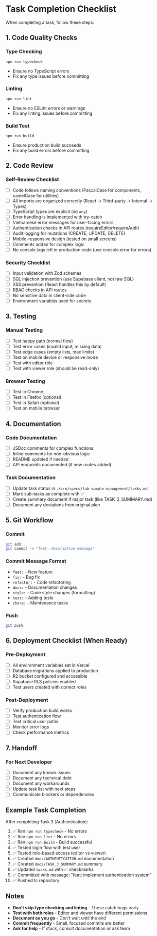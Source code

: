 # Task Completion Checklist

When completing a task, follow these steps:

## 1. Code Quality Checks

### Type Checking
```bash
npm run typecheck
```
- Ensure no TypeScript errors
- Fix any type issues before committing

### Linting
```bash
npm run lint
```
- Ensure no ESLint errors or warnings
- Fix any linting issues before committing

### Build Test
```bash
npm run build
```
- Ensure production build succeeds
- Fix any build errors before committing

## 2. Code Review

### Self-Review Checklist
- [ ] Code follows naming conventions (PascalCase for components, camelCase for utilities)
- [ ] All imports are organized correctly (React → Third-party → Internal → Types)
- [ ] TypeScript types are explicit (no `any`)
- [ ] Error handling is implemented with try-catch
- [ ] Vietnamese error messages for user-facing errors
- [ ] Authentication checks in API routes (requireEditor/requireAuth)
- [ ] Audit logging for mutations (CREATE, UPDATE, DELETE)
- [ ] Mobile-responsive design (tested on small screens)
- [ ] Comments added for complex logic
- [ ] No console.logs left in production code (use console.error for errors)

### Security Checklist
- [ ] Input validation with Zod schemas
- [ ] SQL injection prevention (use Supabase client, not raw SQL)
- [ ] XSS prevention (React handles this by default)
- [ ] RBAC checks in API routes
- [ ] No sensitive data in client-side code
- [ ] Environment variables used for secrets

## 3. Testing

### Manual Testing
- [ ] Test happy path (normal flow)
- [ ] Test error cases (invalid input, missing data)
- [ ] Test edge cases (empty lists, max limits)
- [ ] Test on mobile device or responsive mode
- [ ] Test with editor role
- [ ] Test with viewer role (should be read-only)

### Browser Testing
- [ ] Test in Chrome
- [ ] Test in Firefox (optional)
- [ ] Test in Safari (optional)
- [ ] Test on mobile browser

## 4. Documentation

### Code Documentation
- [ ] JSDoc comments for complex functions
- [ ] Inline comments for non-obvious logic
- [ ] README updated if needed
- [ ] API endpoints documented (if new routes added)

### Task Documentation
- [ ] Update task status in `.kiro/specs/lab-sample-management/tasks.md`
- [ ] Mark sub-tasks as complete with ✅
- [ ] Create summary document if major task (like TASK_3_SUMMARY.md)
- [ ] Document any deviations from original plan

## 5. Git Workflow

### Commit
```bash
git add .
git commit -m "feat: descriptive message"
```

### Commit Message Format
- `feat:` - New feature
- `fix:` - Bug fix
- `refactor:` - Code refactoring
- `docs:` - Documentation changes
- `style:` - Code style changes (formatting)
- `test:` - Adding tests
- `chore:` - Maintenance tasks

### Push
```bash
git push
```

## 6. Deployment Checklist (When Ready)

### Pre-Deployment
- [ ] All environment variables set in Vercel
- [ ] Database migrations applied to production
- [ ] R2 bucket configured and accessible
- [ ] Supabase RLS policies enabled
- [ ] Test users created with correct roles

### Post-Deployment
- [ ] Verify production build works
- [ ] Test authentication flow
- [ ] Test critical user paths
- [ ] Monitor error logs
- [ ] Check performance metrics

## 7. Handoff

### For Next Developer
- [ ] Document any known issues
- [ ] Document any technical debt
- [ ] Document any workarounds
- [ ] Update task list with next steps
- [ ] Communicate blockers or dependencies

## Example Task Completion

After completing Task 3 (Authentication):
1. ✅ Ran `npm run typecheck` - No errors
2. ✅ Ran `npm run lint` - No errors
3. ✅ Ran `npm run build` - Build successful
4. ✅ Tested login flow with test user
5. ✅ Tested role-based access (editor vs viewer)
6. ✅ Created `docs/AUTHENTICATION.md` documentation
7. ✅ Created `docs/TASK_3_SUMMARY.md` summary
8. ✅ Updated `tasks.md` with ✅ checkmarks
9. ✅ Committed with message: "feat: implement authentication system"
10. ✅ Pushed to repository

## Notes

- **Don't skip type checking and linting** - These catch bugs early
- **Test with both roles** - Editor and viewer have different permissions
- **Document as you go** - Don't wait until the end
- **Commit frequently** - Small, focused commits are better
- **Ask for help** - If stuck, consult documentation or ask team
